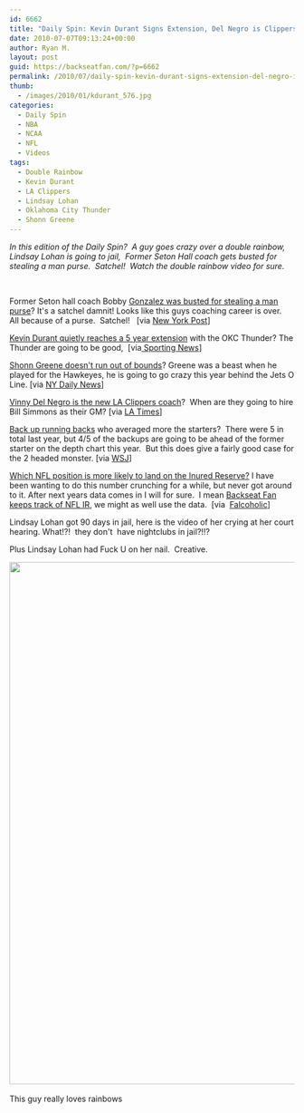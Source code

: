 ```yaml
---
id: 6662
title: "Daily Spin: Kevin Durant Signs Extension, Del Negro is Clippers New Coach, Lindsay Lohan gets 90 days in Jail"
date: 2010-07-07T09:13:24+00:00
author: Ryan M.
layout: post
guid: https://backseatfan.com/?p=6662
permalink: /2010/07/daily-spin-kevin-durant-signs-extension-del-negro-is-clippers-new-coach-lindsay-lohan-gets-90-days-in-jail/
thumb:
  - /images/2010/01/kdurant_576.jpg
categories:
  - Daily Spin
  - NBA
  - NCAA
  - NFL
  - Videos
tags:
  - Double Rainbow
  - Kevin Durant
  - LA Clippers
  - Lindsay Lohan
  - Oklahoma City Thunder
  - Shonn Greene
---
```


<div class="entry">
  <p>
    <em>In this edition of the Daily Spin?  A guy goes crazy over a double rainbow, Lindsay Lohan is going to jail,  Former Seton Hall coach gets busted for stealing a man purse.  Satchel!  Watch the double rainbow video for sure.<br /> </em>
  </p>

  <p>
    <em><br /> </em>
  </p>

  <p>
    Former Seton hall coach Bobby <a href="https://www.nypost.com/p/sports/college/basketball/he_steal_at_it_4sNgOR3XJlQsoiancpyY6K">Gonzalez was busted for stealing a man purse</a>? It's a satchel damnit! Looks like this guys coaching career is over.  All because of a purse.  Satchel!   [via <a href="https://www.nypost.com/p/sports/college/basketball/he_steal_at_it_4sNgOR3XJlQsoiancpyY6K">New York Post</a>]
  </p>

  <p>
    <a href="https://www.sportingnews.com/blog/The_Baseline/entry/view/70728/kevin_durant_agrees_to_five-year_extension_with_the_thunder">Kevin Durant quietly reaches a 5 year extension</a> with the OKC Thunder? The Thunder are going to be good,  [via<a href="https://www.sportingnews.com/blog/The_Baseline/entry/view/70728/kevin_durant_agrees_to_five-year_extension_with_the_thunder"> Sporting News</a>]
  </p>

  <p>
    <a href="https://www.nydailynews.com/blogs/jets/2010/07/rb-shonn-greene-doesnt-plan-on.html">Shonn Greene doesn't run out of bounds</a>? Greene was a beast when he played for the Hawkeyes, he is going to go crazy this year behind the Jets O Line. [via <a href="https://www.nydailynews.com/blogs/jets/2010/07/rb-shonn-greene-doesnt-plan-on.html">NY Daily News</a>]
  </p>

  <p>
    <a href="https://www.latimes.com/sports/la-sp-clippers-20100707,0,3515723.story">Vinny Del Negro is the new LA Clippers coach</a>?  When are they going to hire Bill Simmons as their GM? [via <a href="https://www.latimes.com/sports/la-sp-clippers-20100707,0,3515723.story">LA Times</a>]
  </p>

  <p>
    <a href="http://online.wsj.com/article/SB10001424052748704535004575349194158032512.html?mod=WSJ_0_0_WP_2506_RIGHTTopCarousel_1">Back up running backs</a> who averaged more the starters?  There were 5 in total last year, but 4/5 of the backups are going to be ahead of the former starter on the depth chart this year.  But this does give a fairly good case for the 2 headed monster. [via <a href="http://online.wsj.com/article/SB10001424052748704535004575349194158032512.html?mod=WSJ_0_0_WP_2506_RIGHTTopCarousel_1">WSJ</a>]
  </p>

  <p>
    <a href="https://www.thefalcoholic.com/2010/7/7/1467728/which-nfl-position-groups-suffer">Which NFL position is more likely to land on the Inured Reserve?</a> I have been wanting to do this number crunching for a while, but never got around to it. After next years data comes in I will for sure.  I mean <a href="https://backseatfan.com/2009/08/2009-nfl-season-players-on-injured-reserve/">Backseat Fan keeps track of NFL IR</a>, we might as well use the data.  [via  <a href="https://www.thefalcoholic.com/2010/7/7/1467728/which-nfl-position-groups-suffer">Falcoholic</a>]
  </p>

  <p>
    Lindsay Lohan got 90 days in jail, here is the video of her crying at her court hearing. What!?!  they don't  have nightclubs in jail?!!?
  </p>

  <p>
  </p>

  <p>
    Plus Lindsay Lohan had Fuck U on her nail.  Creative.
  </p>

  <p>
    <a href="/images/2010/07/LINDSAY-LOHAN-FUCK-U-NAIL.jpg"><img class="size-large wp-image-6675 alignnone" title="LINDSAY-LOHAN-FUCK-U-NAIL" src="/images/2010/07/LINDSAY-LOHAN-FUCK-U-NAIL-566x1024.jpg" alt="" width="509" height="922" srcset="/images/2010/07/LINDSAY-LOHAN-FUCK-U-NAIL-566x1024.jpg 566w, /images/2010/07/LINDSAY-LOHAN-FUCK-U-NAIL-165x300.jpg 165w" sizes="(max-width: 509px) 100vw, 509px" /></a>
  </p>

  <p>
    This guy really loves rainbows<br />
  </p>
</div>
